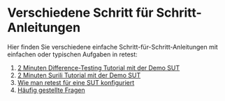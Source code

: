 # Verschiedene Schritt für Schritt-Anleitungen

Hier finden Sie verschiedene einfache Schritt-für-Schritt-Anleitungen mit einfachen oder typischen Aufgaben in retest:

1. [2 Minuten Difference-Testing Tutorial mit der Demo SUT](2-min-diff-testing-demo-tutorial.md)
1. [2 Minuten Surili Tutorial mit der Demo SUT](2-min-surili-demo-tutorial.md)
1. [Wie man retest für eine SUT konfiguriert](wie-man-retest-konfiguriert.md)
1. [Häufig gestellte Fragen](faqs.md)

